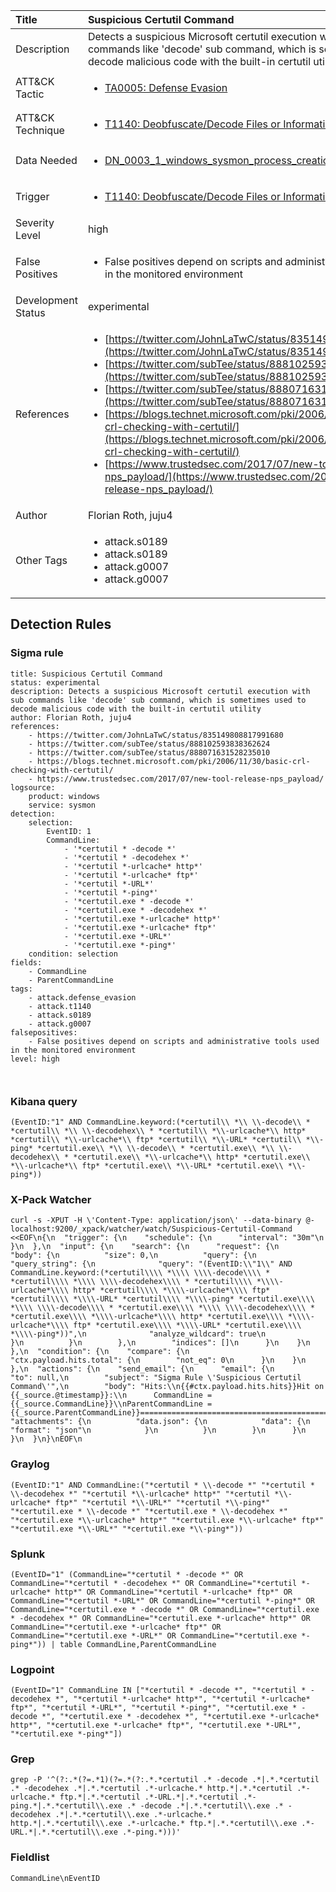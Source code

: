 | Title                | Suspicious Certutil Command                                                                                                                                                 |
|:---------------------|:------------------------------------------------------------------------------------------------------------------------------------------------------------|
| Description          | Detects a suspicious Microsoft certutil execution with sub commands like 'decode' sub command, which is sometimes used to decode malicious code with the built-in certutil utility                                                                                                                                           |
| ATT&amp;CK Tactic    | <ul><li>[TA0005: Defense Evasion](https://attack.mitre.org/tactics/TA0005)</li></ul>  |
| ATT&amp;CK Technique | <ul><li>[T1140: Deobfuscate/Decode Files or Information](https://attack.mitre.org/techniques/T1140)</li></ul>                             |
| Data Needed          | <ul><li>[DN_0003_1_windows_sysmon_process_creation](../Data_Needed/DN_0003_1_windows_sysmon_process_creation.md)</li></ul>                                                         |
| Trigger              | <ul><li>[T1140: Deobfuscate/Decode Files or Information](../Triggers/T1140.md)</li></ul>  |
| Severity Level       | high                                                                                                                                                 |
| False Positives      | <ul><li>False positives depend on scripts and administrative tools used in the monitored environment</li></ul>                                                                  |
| Development Status   | experimental                                                                                                                                                |
| References           | <ul><li>[https://twitter.com/JohnLaTwC/status/835149808817991680](https://twitter.com/JohnLaTwC/status/835149808817991680)</li><li>[https://twitter.com/subTee/status/888102593838362624](https://twitter.com/subTee/status/888102593838362624)</li><li>[https://twitter.com/subTee/status/888071631528235010](https://twitter.com/subTee/status/888071631528235010)</li><li>[https://blogs.technet.microsoft.com/pki/2006/11/30/basic-crl-checking-with-certutil/](https://blogs.technet.microsoft.com/pki/2006/11/30/basic-crl-checking-with-certutil/)</li><li>[https://www.trustedsec.com/2017/07/new-tool-release-nps_payload/](https://www.trustedsec.com/2017/07/new-tool-release-nps_payload/)</li></ul>                                                          |
| Author               | Florian Roth, juju4                                                                                                                                                |
| Other Tags           | <ul><li>attack.s0189</li><li>attack.s0189</li><li>attack.g0007</li><li>attack.g0007</li></ul> | 

## Detection Rules

### Sigma rule

```
title: Suspicious Certutil Command
status: experimental
description: Detects a suspicious Microsoft certutil execution with sub commands like 'decode' sub command, which is sometimes used to decode malicious code with the built-in certutil utility
author: Florian Roth, juju4
references:
    - https://twitter.com/JohnLaTwC/status/835149808817991680
    - https://twitter.com/subTee/status/888102593838362624
    - https://twitter.com/subTee/status/888071631528235010
    - https://blogs.technet.microsoft.com/pki/2006/11/30/basic-crl-checking-with-certutil/
    - https://www.trustedsec.com/2017/07/new-tool-release-nps_payload/
logsource:
    product: windows
    service: sysmon
detection:
    selection:
        EventID: 1
        CommandLine: 
            - '*certutil * -decode *'
            - '*certutil * -decodehex *'
            - '*certutil *-urlcache* http*'
            - '*certutil *-urlcache* ftp*'
            - '*certutil *-URL*'
            - '*certutil *-ping*'
            - '*certutil.exe * -decode *'
            - '*certutil.exe * -decodehex *'
            - '*certutil.exe *-urlcache* http*'
            - '*certutil.exe *-urlcache* ftp*'
            - '*certutil.exe *-URL*'
            - '*certutil.exe *-ping*'
    condition: selection
fields:
    - CommandLine
    - ParentCommandLine
tags:
    - attack.defense_evasion
    - attack.t1140
    - attack.s0189
    - attack.g0007
falsepositives:
    - False positives depend on scripts and administrative tools used in the monitored environment
level: high



```





### Kibana query

```
(EventID:"1" AND CommandLine.keyword:(*certutil\\ *\\ \\-decode\\ * *certutil\\ *\\ \\-decodehex\\ * *certutil\\ *\\-urlcache*\\ http* *certutil\\ *\\-urlcache*\\ ftp* *certutil\\ *\\-URL* *certutil\\ *\\-ping* *certutil.exe\\ *\\ \\-decode\\ * *certutil.exe\\ *\\ \\-decodehex\\ * *certutil.exe\\ *\\-urlcache*\\ http* *certutil.exe\\ *\\-urlcache*\\ ftp* *certutil.exe\\ *\\-URL* *certutil.exe\\ *\\-ping*))
```





### X-Pack Watcher

```
curl -s -XPUT -H \'Content-Type: application/json\' --data-binary @- localhost:9200/_xpack/watcher/watch/Suspicious-Certutil-Command <<EOF\n{\n  "trigger": {\n    "schedule": {\n      "interval": "30m"\n    }\n  },\n  "input": {\n    "search": {\n      "request": {\n        "body": {\n          "size": 0,\n          "query": {\n            "query_string": {\n              "query": "(EventID:\\"1\\" AND CommandLine.keyword:(*certutil\\\\ *\\\\ \\\\-decode\\\\ * *certutil\\\\ *\\\\ \\\\-decodehex\\\\ * *certutil\\\\ *\\\\-urlcache*\\\\ http* *certutil\\\\ *\\\\-urlcache*\\\\ ftp* *certutil\\\\ *\\\\-URL* *certutil\\\\ *\\\\-ping* *certutil.exe\\\\ *\\\\ \\\\-decode\\\\ * *certutil.exe\\\\ *\\\\ \\\\-decodehex\\\\ * *certutil.exe\\\\ *\\\\-urlcache*\\\\ http* *certutil.exe\\\\ *\\\\-urlcache*\\\\ ftp* *certutil.exe\\\\ *\\\\-URL* *certutil.exe\\\\ *\\\\-ping*))",\n              "analyze_wildcard": true\n            }\n          }\n        },\n        "indices": []\n      }\n    }\n  },\n  "condition": {\n    "compare": {\n      "ctx.payload.hits.total": {\n        "not_eq": 0\n      }\n    }\n  },\n  "actions": {\n    "send_email": {\n      "email": {\n        "to": null,\n        "subject": "Sigma Rule \'Suspicious Certutil Command\'",\n        "body": "Hits:\\n{{#ctx.payload.hits.hits}}Hit on {{_source.@timestamp}}:\\n      CommandLine = {{_source.CommandLine}}\\nParentCommandLine = {{_source.ParentCommandLine}}================================================================================\\n{{/ctx.payload.hits.hits}}",\n        "attachments": {\n          "data.json": {\n            "data": {\n              "format": "json"\n            }\n          }\n        }\n      }\n    }\n  }\n}\nEOF\n
```





### Graylog

```
(EventID:"1" AND CommandLine:("*certutil * \\-decode *" "*certutil * \\-decodehex *" "*certutil *\\-urlcache* http*" "*certutil *\\-urlcache* ftp*" "*certutil *\\-URL*" "*certutil *\\-ping*" "*certutil.exe * \\-decode *" "*certutil.exe * \\-decodehex *" "*certutil.exe *\\-urlcache* http*" "*certutil.exe *\\-urlcache* ftp*" "*certutil.exe *\\-URL*" "*certutil.exe *\\-ping*"))
```





### Splunk

```
(EventID="1" (CommandLine="*certutil * -decode *" OR CommandLine="*certutil * -decodehex *" OR CommandLine="*certutil *-urlcache* http*" OR CommandLine="*certutil *-urlcache* ftp*" OR CommandLine="*certutil *-URL*" OR CommandLine="*certutil *-ping*" OR CommandLine="*certutil.exe * -decode *" OR CommandLine="*certutil.exe * -decodehex *" OR CommandLine="*certutil.exe *-urlcache* http*" OR CommandLine="*certutil.exe *-urlcache* ftp*" OR CommandLine="*certutil.exe *-URL*" OR CommandLine="*certutil.exe *-ping*")) | table CommandLine,ParentCommandLine
```





### Logpoint

```
(EventID="1" CommandLine IN ["*certutil * -decode *", "*certutil * -decodehex *", "*certutil *-urlcache* http*", "*certutil *-urlcache* ftp*", "*certutil *-URL*", "*certutil *-ping*", "*certutil.exe * -decode *", "*certutil.exe * -decodehex *", "*certutil.exe *-urlcache* http*", "*certutil.exe *-urlcache* ftp*", "*certutil.exe *-URL*", "*certutil.exe *-ping*"])
```





### Grep

```
grep -P '^(?:.*(?=.*1)(?=.*(?:.*.*certutil .* -decode .*|.*.*certutil .* -decodehex .*|.*.*certutil .*-urlcache.* http.*|.*.*certutil .*-urlcache.* ftp.*|.*.*certutil .*-URL.*|.*.*certutil .*-ping.*|.*.*certutil\\.exe .* -decode .*|.*.*certutil\\.exe .* -decodehex .*|.*.*certutil\\.exe .*-urlcache.* http.*|.*.*certutil\\.exe .*-urlcache.* ftp.*|.*.*certutil\\.exe .*-URL.*|.*.*certutil\\.exe .*-ping.*)))'
```





### Fieldlist

```
CommandLine\nEventID
```


